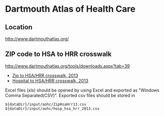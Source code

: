 # Dartmouth Atlas of Health Care

## Location
http://www.dartmouthatlas.org/

## ZIP code to HSA to HRR crosswalk
http://www.dartmouthatlas.org/tools/downloads.aspx?tab=39

* [Zip to HSA/HRR crosswalk, 2013](http://www.dartmouthatlas.org/downloads/geography/ZipHsaHrr13.xls)
* [Hospital to HSA/HRR crosswalk, 2013](http://www.dartmouthatlas.org/downloads/geography/hosp_hsa_hrr_2013.xls)

Excel files (xls) should be opened by using Excel and exported as "Windows Comma Separated(CSV)".
Exported csv files should be stored in
```
${dataDir}/input/aohc/ZipHsaHrr13.csv
${dataDir}/input/aohc/hosp_hsa_hrr_2013.csv
```
